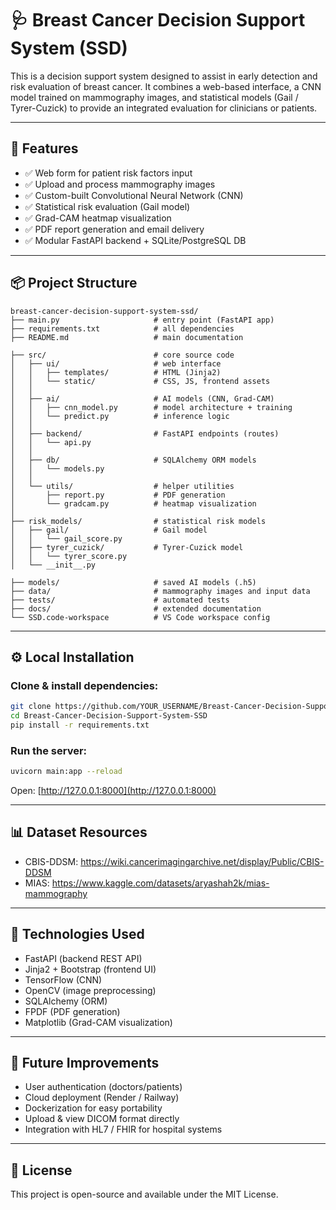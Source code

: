 # 🩺 Breast Cancer Decision Support System (SSD)

This is a decision support system designed to assist in early detection and risk evaluation of breast cancer. It combines a web-based interface, a CNN model trained on mammography images, and statistical models (Gail / Tyrer-Cuzick) to provide an integrated evaluation for clinicians or patients.

---

## 🚀 Features
- ✅ Web form for patient risk factors input
- ✅ Upload and process mammography images
- ✅ Custom-built Convolutional Neural Network (CNN)
- ✅ Statistical risk evaluation (Gail model)
- ✅ Grad-CAM heatmap visualization
- ✅ PDF report generation and email delivery
- ✅ Modular FastAPI backend + SQLite/PostgreSQL DB

---

## 📦 Project Structure

```
breast-cancer-decision-support-system-ssd/
├── main.py                     # entry point (FastAPI app)
├── requirements.txt            # all dependencies
├── README.md                   # main documentation

├── src/                        # core source code
│   ├── ui/                     # web interface
│   │   ├── templates/          # HTML (Jinja2)
│   │   └── static/             # CSS, JS, frontend assets
│   │
│   ├── ai/                     # AI models (CNN, Grad-CAM)
│   │   ├── cnn_model.py        # model architecture + training
│   │   └── predict.py          # inference logic
│   │
│   ├── backend/                # FastAPI endpoints (routes)
│   │   └── api.py
│   │
│   ├── db/                     # SQLAlchemy ORM models
│   │   └── models.py
│   │
│   └── utils/                  # helper utilities
│       ├── report.py           # PDF generation
│       └── gradcam.py          # heatmap visualization
│
├── risk_models/                # statistical risk models
│   ├── gail/                   # Gail model
│   │   └── gail_score.py
│   ├── tyrer_cuzick/           # Tyrer-Cuzick model
│   │   └── tyrer_score.py
│   └── __init__.py

├── models/                     # saved AI models (.h5)
├── data/                       # mammography images and input data
├── tests/                      # automated tests
├── docs/                       # extended documentation
└── SSD.code-workspace          # VS Code workspace config
```

---

## ⚙️ Local Installation

### Clone & install dependencies:
```bash
git clone https://github.com/YOUR_USERNAME/Breast-Cancer-Decision-Support-System-SSD.git
cd Breast-Cancer-Decision-Support-System-SSD
pip install -r requirements.txt
```

### Run the server:
```bash
uvicorn main:app --reload
```
Open: [http://127.0.0.1:8000](http://127.0.0.1:8000)

---

## 📊 Dataset Resources

- CBIS-DDSM: https://wiki.cancerimagingarchive.net/display/Public/CBIS-DDSM
- MIAS: https://www.kaggle.com/datasets/aryashah2k/mias-mammography

---

## 🧠 Technologies Used

- FastAPI (backend REST API)
- Jinja2 + Bootstrap (frontend UI)
- TensorFlow (CNN)
- OpenCV (image preprocessing)
- SQLAlchemy (ORM)
- FPDF (PDF generation)
- Matplotlib (Grad-CAM visualization)

---

## 📌 Future Improvements

- User authentication (doctors/patients)
- Cloud deployment (Render / Railway)
- Dockerization for easy portability
- Upload & view DICOM format directly
- Integration with HL7 / FHIR for hospital systems

---

## 📄 License

This project is open-source and available under the MIT License.
